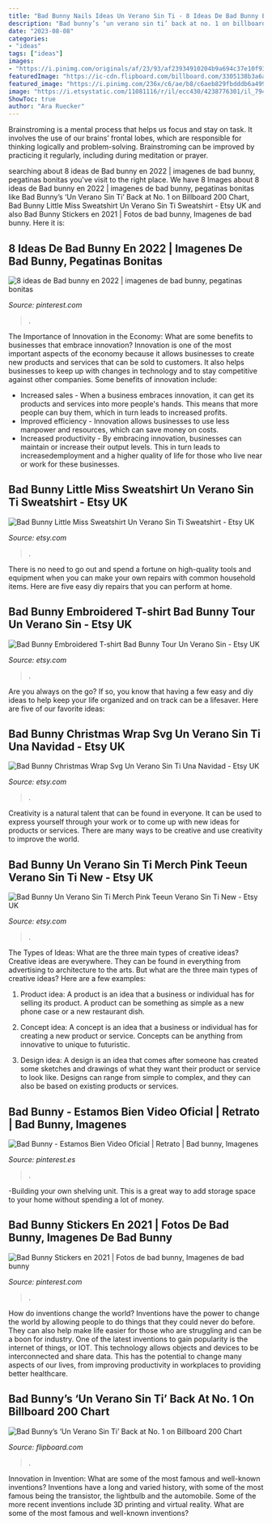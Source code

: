 ```yaml
---
title: "Bad Bunny Nails Ideas Un Verano Sin Ti - 8 Ideas De Bad Bunny En 2022"
description: "Bad bunny’s ‘un verano sin ti’ back at no. 1 on billboard 200 chart"
date: "2023-08-08"
categories:
- "ideas"
tags: ["ideas"]
images:
- "https://i.pinimg.com/originals/af/23/93/af23934910204b9a694c37e10f937899.jpg"
featuredImage: "https://ic-cdn.flipboard.com/billboard.com/3305138b3a6a271128872e2a22bfd9496743ecc9/_large.jpeg"
featured_image: "https://i.pinimg.com/236x/c6/ae/b8/c6aeb829fbdddb6a4998229c4da38ca7.jpg"
image: "https://i.etsystatic.com/11081116/r/il/ecc430/4238776301/il_794xN.4238776301_777l.jpg"
ShowToc: true
author: "Ara Ruecker"
---
```



Brainstroming is a mental process that helps us focus and stay on task. It involves the use of our brains’ frontal lobes, which are responsible for thinking logically and problem-solving. Brainstroming can be improved by practicing it regularly, including during meditation or prayer.

	

		
searching about 8 ideas de Bad bunny en 2022 | imagenes de bad bunny, pegatinas bonitas you've visit to the right place. We have 8 Images about 8 ideas de Bad bunny en 2022 | imagenes de bad bunny, pegatinas bonitas like Bad Bunny’s ‘Un Verano Sin Ti’ Back at No. 1 on Billboard 200 Chart, Bad Bunny Little Miss Sweatshirt Un Verano Sin Ti Sweatshirt - Etsy UK and also Bad Bunny Stickers en 2021 | Fotos de bad bunny, Imagenes de bad bunny. Here it is:
		
    
## 8 Ideas De Bad Bunny En 2022 | Imagenes De Bad Bunny, Pegatinas Bonitas

<img loading=lazy src="https://i.pinimg.com/236x/c6/ae/b8/c6aeb829fbdddb6a4998229c4da38ca7.jpg" onerror="this.onerror=null;this.src='https://tse2.mm.bing.net/th?id=OIP.0MPfjVhXf4GzrsQ2fhhqoADsHM&amp;pid=15.1';" alt="8 ideas de Bad bunny en 2022 | imagenes de bad bunny, pegatinas bonitas">

_Source: pinterest.com_

>. 

	

The Importance of Innovation in the Economy: What are some benefits to businesses that embrace innovation?
Innovation is one of the most important aspects of the economy because it allows businesses to create new products and services that can be sold to customers. It also helps businesses to keep up with changes in technology and to stay competitive against other companies. Some benefits of innovation include: 
- Increased sales - When a business embraces innovation, it can get its products and services into more people's hands. This means that more people can buy them, which in turn leads to increased profits. 
- Improved efficiency - Innovation allows businesses to use less manpower and resources, which can save money on costs. 
- Increased productivity - By embracing innovation, businesses can maintain or increase their output levels. This in turn leads to increasedemployment and a higher quality of life for those who live near or work for these businesses.

    
## Bad Bunny Little Miss Sweatshirt Un Verano Sin Ti Sweatshirt - Etsy UK

<img loading=lazy src="https://i.etsystatic.com/11081116/r/il/ecc430/4238776301/il_794xN.4238776301_777l.jpg" onerror="this.onerror=null;this.src='https://tse1.mm.bing.net/th?id=OIP.InIDd7iaIGAwOEikueuvRQHaHa&amp;pid=15.1';" alt="Bad Bunny Little Miss Sweatshirt Un Verano Sin Ti Sweatshirt - Etsy UK">

_Source: etsy.com_

>. 

	

There is no need to go out and spend a fortune on high-quality tools and equipment when you can make your own repairs with common household items. Here are five easy diy repairs that you can perform at home.

    
## Bad Bunny Embroidered T-shirt Bad Bunny Tour Un Verano Sin - Etsy UK

<img loading=lazy src="https://i.etsystatic.com/36873944/r/il/1f48e9/4211951743/il_794xN.4211951743_7grr.jpg" onerror="this.onerror=null;this.src='https://tse4.mm.bing.net/th?id=OIP.4mY-tc5G9jPUbJTxFLh0HQHaHa&amp;pid=15.1';" alt="Bad Bunny Embroidered T-shirt Bad Bunny Tour Un Verano Sin - Etsy UK">

_Source: etsy.com_

>. 

	

Are you always on the go? If so, you know that having a few easy and diy ideas to help keep your life organized and on track can be a lifesaver. Here are five of our favorite ideas: 

    
## Bad Bunny Christmas Wrap Svg Un Verano Sin Ti Una Navidad - Etsy UK

<img loading=lazy src="https://i.etsystatic.com/35158504/r/il/4d03de/4238696651/il_794xN.4238696651_kwi7.jpg" onerror="this.onerror=null;this.src='https://tse3.mm.bing.net/th?id=OIP._R7wbH-OeeVWnTA3z-7YiAHaF4&amp;pid=15.1';" alt="Bad Bunny Christmas Wrap Svg Un Verano Sin Ti Una Navidad - Etsy UK">

_Source: etsy.com_

>. 

	

Creativity is a natural talent that can be found in everyone. It can be used to express yourself through your work or to come up with new ideas for products or services. There are many ways to be creative and use creativity to improve the world.

    
## Bad Bunny Un Verano Sin Ti Merch Pink Teeun Verano Sin Ti New - Etsy UK

<img loading=lazy src="https://i.etsystatic.com/5692879/r/il/237c86/4219669415/il_794xN.4219669415_mv9b.jpg" onerror="this.onerror=null;this.src='https://tse2.mm.bing.net/th?id=OIP.Ld1ZAjhfdhfc7rRnMqsFWAHaHa&amp;pid=15.1';" alt="Bad Bunny Un Verano Sin Ti Merch Pink Teeun Verano Sin Ti New - Etsy UK">

_Source: etsy.com_

>. 

	

The Types of Ideas: What are the three main types of creative ideas?
Creative ideas are everywhere. They can be found in everything from advertising to architecture to the arts. But what are the three main types of creative ideas? Here are a few examples:
1. Product idea: A product is an idea that a business or individual has for selling its product. A product can be something as simple as a new phone case or a new restaurant dish.

2. Concept idea: A concept is an idea that a business or individual has for creating a new product or service. Concepts can be anything from innovative to unique to futuristic.

3. Design idea: A design is an idea that comes after someone has created some sketches and drawings of what they want their product or service to look like. Designs can range from simple to complex, and they can also be based on existing products or services.

    
## Bad Bunny - Estamos Bien Video Oficial | Retrato | Bad Bunny, Imagenes

<img loading=lazy src="https://i.pinimg.com/originals/af/23/93/af23934910204b9a694c37e10f937899.jpg" onerror="this.onerror=null;this.src='https://tse3.mm.bing.net/th?id=OIP.MoCAcxQa6AcqlB-RSNB8LQHaHa&amp;pid=15.1';" alt="Bad Bunny - Estamos Bien Video Oficial | Retrato | Bad bunny, Imagenes">

_Source: pinterest.es_

>. 

	

-Building your own shelving unit. This is a great way to add storage space to your home without spending a lot of money.

    
## Bad Bunny Stickers En 2021 | Fotos De Bad Bunny, Imagenes De Bad Bunny

<img loading=lazy src="https://i.pinimg.com/736x/cc/f8/77/ccf87718da4ed6c952369aede8b40cd4.jpg" onerror="this.onerror=null;this.src='https://tse2.mm.bing.net/th?id=OIP.0KGs0hCOmwbM_SKGzyLhfAHaHa&amp;pid=15.1';" alt="Bad Bunny Stickers en 2021 | Fotos de bad bunny, Imagenes de bad bunny">

_Source: pinterest.com_

>. 

	

How do inventions change the world?
Inventions have the power to change the world by allowing people to do things that they could never do before. They can also help make life easier for those who are struggling and can be a boon for industry. One of the latest inventions to gain popularity is the internet of things, or IOT. This technology allows objects and devices to be interconnected and share data. This has the potential to change many aspects of our lives, from improving productivity in workplaces to providing better healthcare.

    
## Bad Bunny’s ‘Un Verano Sin Ti’ Back At No. 1 On Billboard 200 Chart

<img loading=lazy src="https://ic-cdn.flipboard.com/billboard.com/3305138b3a6a271128872e2a22bfd9496743ecc9/_large.jpeg" onerror="this.onerror=null;this.src='https://tse1.mm.bing.net/th?id=OIP.DdapZnN6Dpr3Wef6i2Q6igHaE5&amp;pid=15.1';" alt="Bad Bunny’s ‘Un Verano Sin Ti’ Back at No. 1 on Billboard 200 Chart">

_Source: flipboard.com_

>. 

	

Innovation in Invention: What are some of the most famous and well-known inventions?
Inventions have a long and varied history, with some of the most famous being the transistor, the lightbulb and the automobile. Some of the more recent inventions include 3D printing and virtual reality. What are some of the most famous and well-known inventions?

